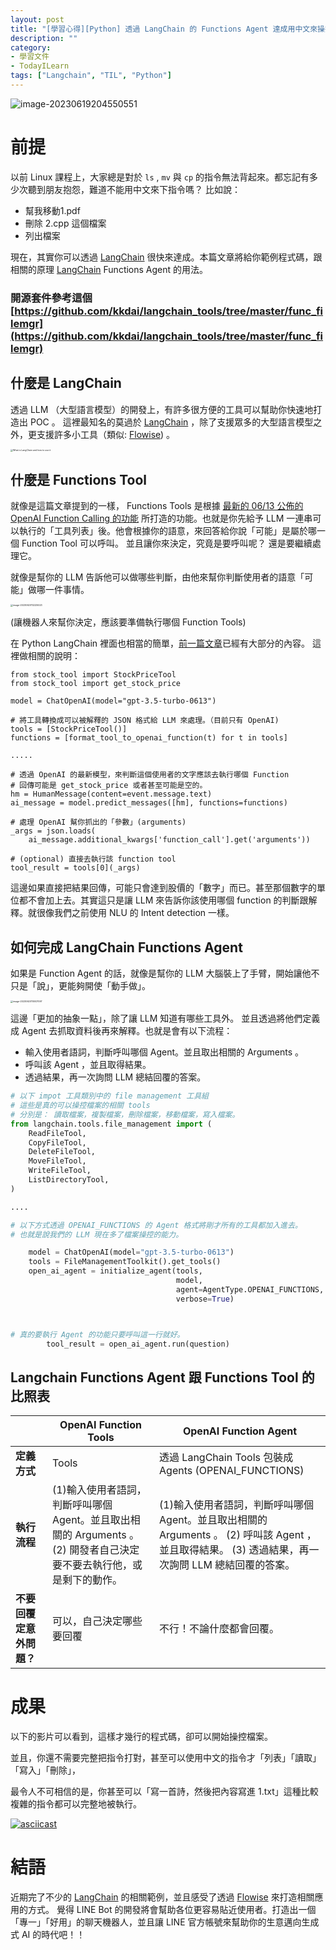 ```yaml
---
layout: post
title: "[學習心得][Python] 透過 LangChain 的 Functions Agent 達成用中文來操控資料夾"
description: ""
category: 
- 學習文件
- TodayILearn
tags: ["Langchain", "TIL", "Python"]
---
```


![image-20230619204550551](../images/2022/image-20230619204550551.png)

# 前提

以前 Linux 課程上，大家總是對於 `ls` , `mv` 與 `cp` 的指令無法背起來。都忘記有多少次聽到朋友抱怨，難道不能用中文來下指令嗎？ 比如說：

- 幫我移動1.pdf 
- 刪除 2.cpp 這個檔案
- 列出檔案

現在，其實你可以透過  [LangChain](https://github.com/hwchase17/langchain)  很快來達成。本篇文章將給你範例程式碼，跟相關的原理  [LangChain](https://github.com/hwchase17/langchain)   Functions Agent 的用法。

### 開源套件參考這個 [https://github.com/kkdai/langchain_tools/tree/master/func_filemgr](https://github.com/kkdai/langchain_tools/tree/master/func_filemgr)

## 什麼是 LangChain

透過 LLM （大型語言模型）的開發上，有許多很方便的工具可以幫助你快速地打造出 POC 。 這裡最知名的莫過於 [LangChain](https://github.com/hwchase17/langchain) ，除了支援眾多的大型語言模型之外，更支援許多小工具（類似: [Flowise](https://github.com/FlowiseAI/Flowise)) 。



<img src="../images/2022/langchain-1679313960.jpg" alt="What is LangChain and how to use it" style="zoom:25%;" />





## 什麼是 Functions Tool 

就像是這篇文章提到的一樣， Functions Tools 是根據 [最新的 06/13 公佈的 OpenAI Function Calling 的功能](https://openai.com/blog/function-calling-and-other-api-updates) 所打造的功能。也就是你先給予 LLM 一連串可以執行的「工具列表」後。他會根據你的語意，來回答給你說「可能」是屬於哪一個 Function Tool 可以呼叫。 並且讓你來決定，究竟是要呼叫呢？ 還是要繼續處理它。

就像是幫你的 LLM 告訴他可以做哪些判斷，由他來幫你判斷使用者的語意「可能」做哪一件事情。

<img src="../images/2022/image-20230620112225023.png" alt="image-20230620112225023" style="zoom:25%;" />

(讓機器人來幫你決定，應該要準備執行哪個 Function Tools)

在 Python LangChain 裡面也相當的簡單，[前一篇文章](https://www.evanlin.com/linebot-langchain/)已經有大部分的內容。 這裡做相關的說明：

```
from stock_tool import StockPriceTool
from stock_tool import get_stock_price

model = ChatOpenAI(model="gpt-3.5-turbo-0613")

# 將工具轉換成可以被解釋的 JSON 格式給 LLM 來處理。（目前只有 OpenAI)
tools = [StockPriceTool()]
functions = [format_tool_to_openai_function(t) for t in tools]

.....

# 透過 OpenAI 的最新模型，來判斷這個使用者的文字應該去執行哪個 Function
# 回傳可能是 get_stock_price 或者甚至可能是空的。
hm = HumanMessage(content=event.message.text)
ai_message = model.predict_messages([hm], functions=functions)

# 處理 OpenAI 幫你抓出的「參數」(arguments)
_args = json.loads(
    ai_message.additional_kwargs['function_call'].get('arguments'))

# (optional) 直接去執行該 function tool
tool_result = tools[0](_args)
```

這邊如果直接把結果回傳，可能只會達到股價的「數字」而已。甚至那個數字的單位都不會加上去。其實這只是讓 LLM 來告訴你該使用哪個 function 的判斷跟解釋。就很像我們之前使用 NLU 的 Intent detection 一樣。



## 如何完成 LangChain Functions Agent

如果是 Function Agent 的話，就像是幫你的 LLM 大腦裝上了手臂，開始讓他不只是「說」，更能夠開使「動手做」。

<img src="../images/2022/image-20230620110007097.png" alt="image-20230620110007097" style="zoom:25%;" />



這邊「更加的抽象一點」，除了讓 LLM 知道有哪些工具外。 並且透過將他們定義成 Agent 去抓取資料後再來解釋。也就是會有以下流程：

- 輸入使用者語詞，判斷呼叫哪個 Agent。並且取出相關的 Arguments 。
- 呼叫該 Agent ，並且取得結果。
- 透過結果，再一次詢問 LLM 總結回覆的答案。



```python
# 以下 impot 工具類別中的 file management 工具組
# 這些是真的可以操控檔案的相關 tools
# 分別是： 讀取檔案，複製檔案，刪除檔案，移動檔案，寫入檔案。
from langchain.tools.file_management import (
    ReadFileTool,
    CopyFileTool,
    DeleteFileTool,
    MoveFileTool,
    WriteFileTool,
    ListDirectoryTool,
)

....

# 以下方式透過 OPENAI_FUNCTIONS 的 Agent 格式將剛才所有的工具都加入進去。
# 也就是說我們的 LLM 現在多了檔案操控的能力。

    model = ChatOpenAI(model="gpt-3.5-turbo-0613")
    tools = FileManagementToolkit().get_tools()
    open_ai_agent = initialize_agent(tools,
                                     model,
                                     agent=AgentType.OPENAI_FUNCTIONS,
                                     verbose=True)



# 真的要執行 Agent 的功能只要呼叫這一行就好。
        tool_result = open_ai_agent.run(question)

```



## Langchain Functions Agent 跟 Functions Tool 的比照表

|                          | OpenAI Function Tools                                        | OpenAI Function Agent                                        |
| ------------------------ | ------------------------------------------------------------ | ------------------------------------------------------------ |
| **定義方式**             | Tools                                                        | 透過 LangChain Tools 包裝成 Agents (OPENAI_FUNCTIONS)        |
| **執行流程**             | (1)輸入使用者語詞，判斷呼叫哪個 Agent。並且取出相關的 Arguments 。 (2) 開發者自己決定要不要去執行他，或是剩下的動作。 | (1)輸入使用者語詞，判斷呼叫哪個 Agent。並且取出相關的 Arguments 。  (2) 呼叫該 Agent ，並且取得結果。 (3) 透過結果，再一次詢問 LLM 總結回覆的答案。 |
| **不要回覆定意外問題？** | 可以，自己決定哪些要回覆                                     | 不行！不論什麼都會回覆。                                     |



# 成果

以下的影片可以看到，這樣才幾行的程式碼，卻可以開始操控檔案。

並且，你還不需要完整把指令打對，甚至可以使用中文的指令才「列表」「讀取」「寫入」「刪除」，

最令人不可相信的是，你甚至可以「寫一首詩，然後把內容寫進 1.txt」這種比較複雜的指令都可以完整地被執行。

[![asciicast](../images/2022/aXAxZoeNFTaUq7KxAsCCKLocN.svg)](https://asciinema.org/a/aXAxZoeNFTaUq7KxAsCCKLocN)

# 結語

近期完了不少的 [LangChain](https://github.com/hwchase17/langchain)  的相關範例，並且感受了透過 [Flowise](https://github.com/FlowiseAI/Flowise)  來打造相關應用的方式。 覺得 LINE Bot 的開發將會幫助各位更容易貼近使用者。打造出一個「專一」「好用」的聊天機器人，並且讓 LINE 官方帳號來幫助你的生意邁向生成式 AI 的時代吧！！
